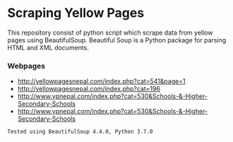 # Scraping Yellow Pages

This repository consist of python script which scrape data from yellow pages using BeautifulSoup. Beautiful Soup is a Python package for parsing HTML and XML documents.

### Webpages

- http://yellowpagesnepal.com/index.php?cat=541&page=1
- http://yellowpagesnepal.com/index.php?cat=196
- http://www.ypnepal.com/index.php?cat=530&Schools-&-Higher-Secondary-Schools
- http://www.ypnepal.com/index.php?cat=530&Schools-&-Higher-Secondary-Schools

```Tested using BeautifulSoup 4.4.0, Python 3.7.0```
